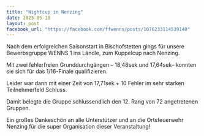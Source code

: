 ```yaml
---
title: "Nightcup in Nenzing"
date: 2025-05-18
layout: post
facebook_url: "https://facebook.com/ffwenns/posts/1076233114539140"
---
```


Nach dem erfolgreichen Saisonstart in Bischofstetten gings für unsere Bewerbsgruppe WENNS 1 ins Ländle, zum Kuppelcup nach Nenzing. 

Mit zwei fehlerfreien Grunddurchgängen – 18,48sek und 17,64sek– konnten sie sich für das 1/16-Finale qualifizieren. 

Leider war dann mit einer Zeit von 17,71sek + 10 Fehler im sehr starken Teilnehmerfeld Schluss. 

Damit belegte die Gruppe schlussendlich den 12. Rang von 72 angetretenen Gruppen.

Ein großes Dankeschön an alle Unterstützer und an die Ortsfeuerwehr Nenzing für die super Organisation dieser Veranstaltung!
